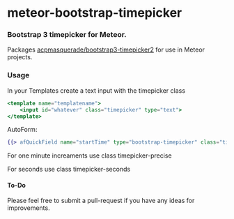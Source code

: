 # meteor-bootstrap-timepicker
### Bootstrap 3 timepicker for Meteor.

Packages [acpmasquerade/bootstrap3-timepicker2](https://github.com/acpmasquerade/bootstrap3-timepicker2) for use in Meteor projects.

### Usage

In your Templates create a text input with the timepicker class
```handlebars
<template name="templatename">
    <input id="whatever" class="timepicker" type="text">
</template>
```

AutoForm:
```handlebars
{{> afQuickField name="startTime" type="bootstrap-timepicker" class="timepicker"}}
```

For one minute increaments use class timepicker-precise

For seconds use class timepicker-seconds

#### To-Do
Please feel free to submit a pull-request if you have any ideas for improvements.
